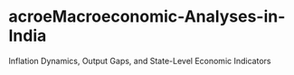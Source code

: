 # acroeMacroeconomic-Analyses-in-India
Inflation Dynamics, Output Gaps, and State-Level Economic Indicators
